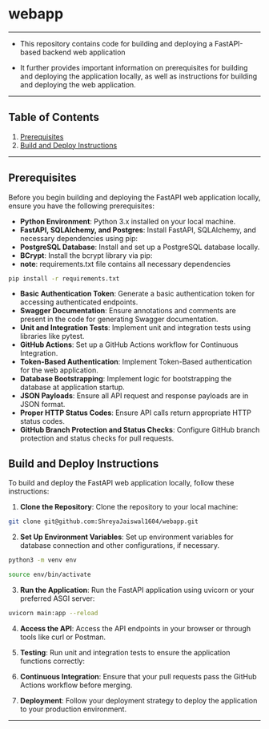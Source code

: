 # webapp
<hr>

* This repository contains code for building and deploying a FastAPI-based backend web application

* It further  provides important information on prerequisites for building and deploying the application locally, as well as instructions for building and deploying the web application.

<hr>

## Table of Contents

1. [Prerequisites](#prerequisites)
2. [Build and Deploy Instructions](#build-and-deploy-instructions)

<hr>

## Prerequisites

Before you begin building and deploying the FastAPI web application locally, ensure you have the following prerequisites:

- **Python Environment**: Python 3.x installed on your local machine.
- **FastAPI, SQLAlchemy, and Postgres**: Install FastAPI, SQLAlchemy, and necessary dependencies using pip:
- **PostgreSQL Database**: Install and set up a PostgreSQL database locally.
- **BCrypt**: Install the bcrypt library via pip:
- **note**: requirements.txt file contains all necessary dependencies
```bash
pip install -r requirements.txt
```
- **Basic Authentication Token**: Generate a basic authentication token for accessing authenticated endpoints.
- **Swagger Documentation**: Ensure annotations and comments are present in the code for generating Swagger documentation.
- **Unit and Integration Tests**: Implement unit and integration tests using libraries like pytest.
- **GitHub Actions**: Set up a GitHub Actions workflow for Continuous Integration.
- **Token-Based Authentication**: Implement Token-Based authentication for the web application.
- **Database Bootstrapping**: Implement logic for bootstrapping the database at application startup.
- **JSON Payloads**: Ensure all API request and response payloads are in JSON format.
- **Proper HTTP Status Codes**: Ensure API calls return appropriate HTTP status codes.
- **GitHub Branch Protection and Status Checks**: Configure GitHub branch protection and status checks for pull requests.

## Build and Deploy Instructions

To build and deploy the FastAPI web application locally, follow these instructions:

1. **Clone the Repository**: Clone the repository to your local machine:
```bash
git clone git@github.com:ShreyaJaiswal1604/webapp.git
```

2. **Set Up Environment Variables**: Set up environment variables for database connection and other configurations, if necessary.
```bash
python3 -m venv env

source env/bin/activate
```

3. **Run the Application**: Run the FastAPI application using uvicorn or your preferred ASGI server:
```bash
uvicorn main:app --reload
```

4. **Access the API**: Access the API endpoints in your browser or through tools like curl or Postman.

5. **Testing**: Run unit and integration tests to ensure the application functions correctly:


6. **Continuous Integration**: Ensure that your pull requests pass the GitHub Actions workflow before merging.

7. **Deployment**: Follow your deployment strategy to deploy the application to your production environment.

<hr>